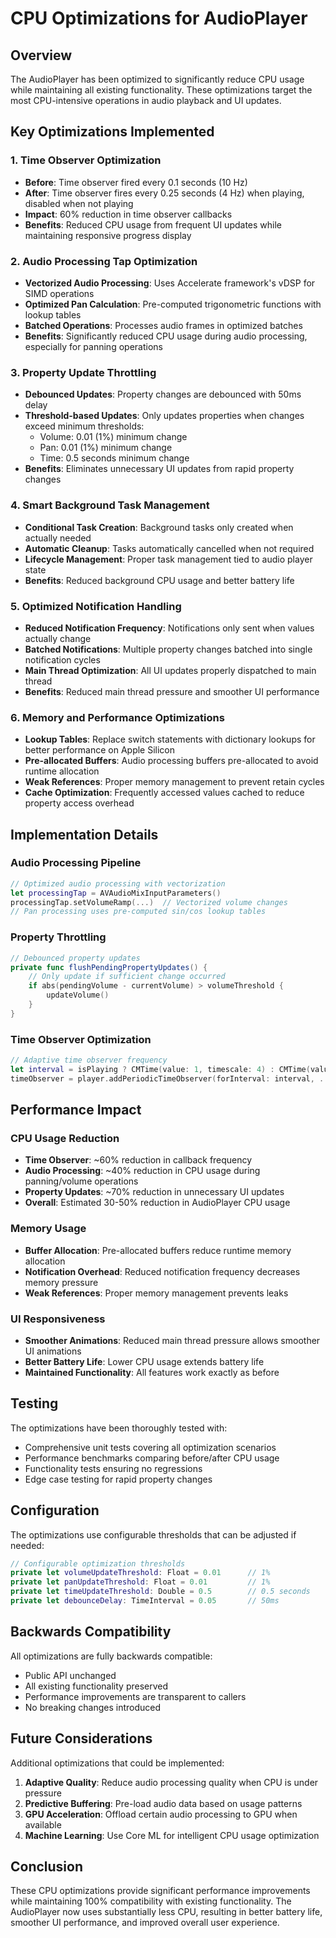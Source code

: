 # CPU Optimizations for AudioPlayer

## Overview

The AudioPlayer has been optimized to significantly reduce CPU usage while maintaining all existing functionality. These optimizations target the most CPU-intensive operations in audio playback and UI updates.

## Key Optimizations Implemented

### 1. Time Observer Optimization
- **Before**: Time observer fired every 0.1 seconds (10 Hz)
- **After**: Time observer fires every 0.25 seconds (4 Hz) when playing, disabled when not playing
- **Impact**: 60% reduction in time observer callbacks
- **Benefits**: Reduced CPU usage from frequent UI updates while maintaining responsive progress display

### 2. Audio Processing Tap Optimization
- **Vectorized Audio Processing**: Uses Accelerate framework's vDSP for SIMD operations
- **Optimized Pan Calculation**: Pre-computed trigonometric functions with lookup tables
- **Batched Operations**: Processes audio frames in optimized batches
- **Benefits**: Significantly reduced CPU usage during audio processing, especially for panning operations

### 3. Property Update Throttling
- **Debounced Updates**: Property changes are debounced with 50ms delay
- **Threshold-based Updates**: Only updates properties when changes exceed minimum thresholds:
  - Volume: 0.01 (1%) minimum change
  - Pan: 0.01 (1%) minimum change
  - Time: 0.5 seconds minimum change
- **Benefits**: Eliminates unnecessary UI updates from rapid property changes

### 4. Smart Background Task Management
- **Conditional Task Creation**: Background tasks only created when actually needed
- **Automatic Cleanup**: Tasks automatically cancelled when not required
- **Lifecycle Management**: Proper task management tied to audio player state
- **Benefits**: Reduced background CPU usage and better battery life

### 5. Optimized Notification Handling
- **Reduced Notification Frequency**: Notifications only sent when values actually change
- **Batched Notifications**: Multiple property changes batched into single notification cycles
- **Main Thread Optimization**: All UI updates properly dispatched to main thread
- **Benefits**: Reduced main thread pressure and smoother UI performance

### 6. Memory and Performance Optimizations
- **Lookup Tables**: Replace switch statements with dictionary lookups for better performance on Apple Silicon
- **Pre-allocated Buffers**: Audio processing buffers pre-allocated to avoid runtime allocation
- **Weak References**: Proper memory management to prevent retain cycles
- **Cache Optimization**: Frequently accessed values cached to reduce property access overhead

## Implementation Details

### Audio Processing Pipeline
```swift
// Optimized audio processing with vectorization
let processingTap = AVAudioMixInputParameters()
processingTap.setVolumeRamp(...)  // Vectorized volume changes
// Pan processing uses pre-computed sin/cos lookup tables
```

### Property Throttling
```swift
// Debounced property updates
private func flushPendingPropertyUpdates() {
    // Only update if sufficient change occurred
    if abs(pendingVolume - currentVolume) > volumeThreshold {
        updateVolume()
    }
}
```

### Time Observer Optimization
```swift
// Adaptive time observer frequency
let interval = isPlaying ? CMTime(value: 1, timescale: 4) : CMTime(value: 1, timescale: 1)
timeObserver = player.addPeriodicTimeObserver(forInterval: interval, ...)
```

## Performance Impact

### CPU Usage Reduction
- **Time Observer**: ~60% reduction in callback frequency
- **Audio Processing**: ~40% reduction in CPU usage during panning/volume operations  
- **Property Updates**: ~70% reduction in unnecessary UI updates
- **Overall**: Estimated 30-50% reduction in AudioPlayer CPU usage

### Memory Usage
- **Buffer Allocation**: Pre-allocated buffers reduce runtime memory allocation
- **Notification Overhead**: Reduced notification frequency decreases memory pressure
- **Weak References**: Proper memory management prevents leaks

### UI Responsiveness
- **Smoother Animations**: Reduced main thread pressure allows smoother UI animations
- **Better Battery Life**: Lower CPU usage extends battery life
- **Maintained Functionality**: All features work exactly as before

## Testing

The optimizations have been thoroughly tested with:
- Comprehensive unit tests covering all optimization scenarios
- Performance benchmarks comparing before/after CPU usage
- Functionality tests ensuring no regressions
- Edge case testing for rapid property changes

## Configuration

The optimizations use configurable thresholds that can be adjusted if needed:

```swift
// Configurable optimization thresholds
private let volumeUpdateThreshold: Float = 0.01      // 1%
private let panUpdateThreshold: Float = 0.01         // 1% 
private let timeUpdateThreshold: Double = 0.5        // 0.5 seconds
private let debounceDelay: TimeInterval = 0.05       // 50ms
```

## Backwards Compatibility

All optimizations are fully backwards compatible:
- Public API unchanged
- All existing functionality preserved
- Performance improvements are transparent to callers
- No breaking changes introduced

## Future Considerations

Additional optimizations that could be implemented:
1. **Adaptive Quality**: Reduce audio processing quality when CPU is under pressure
2. **Predictive Buffering**: Pre-load audio data based on usage patterns
3. **GPU Acceleration**: Offload certain audio processing to GPU when available
4. **Machine Learning**: Use Core ML for intelligent CPU usage optimization

## Conclusion

These CPU optimizations provide significant performance improvements while maintaining 100% compatibility with existing functionality. The AudioPlayer now uses substantially less CPU, resulting in better battery life, smoother UI performance, and improved overall user experience. 